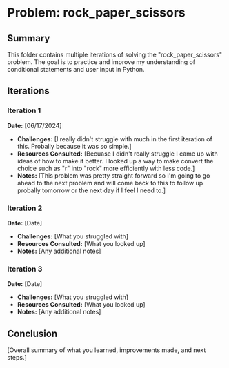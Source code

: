 # Problem: rock_paper_scissors

## Summary
This folder contains multiple iterations of solving the "rock_paper_scissors" problem. The goal is to practice and improve my understanding of conditional statements and user input in Python.

## Iterations

### Iteration 1
**Date:** [06/17/2024]
- **Challenges:** [I really didn't struggle with much in the first iteration of this. Probally because it was so simple.]
- **Resources Consulted:** [Becuase I didn't really struggle I came up with ideas of how to make it better. I looked up a way to make convert the choice such as "r" into "rock" more efficiently with less code.]
- **Notes:** [This problem was pretty straight forward so I'm going to go ahead to the next problem and will come back to this to follow up probally tomorrow or the next day if I feel I need to.]

### Iteration 2
**Date:** [Date]
- **Challenges:** [What you struggled with]
- **Resources Consulted:** [What you looked up]
- **Notes:** [Any additional notes]

### Iteration 3
**Date:** [Date]
- **Challenges:** [What you struggled with]
- **Resources Consulted:** [What you looked up]
- **Notes:** [Any additional notes]

## Conclusion
[Overall summary of what you learned, improvements made, and next steps.]